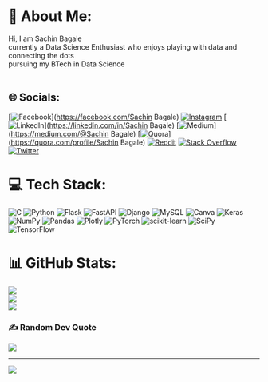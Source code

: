 # 💫 About Me:
Hi, I am Sachin Bagale<br>currently a Data Science Enthusiast who enjoys playing with data and connecting the dots<br>pursuing my BTech in Data Science<br><br>


## 🌐 Socials:
[![Facebook](https://img.shields.io/badge/Facebook-%231877F2.svg?logo=Facebook&logoColor=white)](https://facebook.com/Sachin Bagale) [![Instagram](https://img.shields.io/badge/Instagram-%23E4405F.svg?logo=Instagram&logoColor=white)](https://instagram.com/whosacchin) [![LinkedIn](https://img.shields.io/badge/LinkedIn-%230077B5.svg?logo=linkedin&logoColor=white)](https://linkedin.com/in/Sachin Bagale) [![Medium](https://img.shields.io/badge/Medium-12100E?logo=medium&logoColor=white)](https://medium.com/@Sachin Bagale) [![Quora](https://img.shields.io/badge/Quora-%23B92B27.svg?logo=Quora&logoColor=white)](https://quora.com/profile/Sachin Bagale) [![Reddit](https://img.shields.io/badge/Reddit-%23FF4500.svg?logo=Reddit&logoColor=white)](https://reddit.com/user/sachinbagale) [![Stack Overflow](https://img.shields.io/badge/-Stackoverflow-FE7A16?logo=stack-overflow&logoColor=white)](https://stackoverflow.com/users/sachinbagale) [![Twitter](https://img.shields.io/badge/Twitter-%231DA1F2.svg?logo=Twitter&logoColor=white)](https://twitter.com/Sachin_bagale27) 

# 💻 Tech Stack:
![C](https://img.shields.io/badge/c-%2300599C.svg?style=plastic&logo=c&logoColor=white) ![Python](https://img.shields.io/badge/python-3670A0?style=plastic&logo=python&logoColor=ffdd54) ![Flask](https://img.shields.io/badge/flask-%23000.svg?style=plastic&logo=flask&logoColor=white) ![FastAPI](https://img.shields.io/badge/FastAPI-005571?style=plastic&logo=fastapi) ![Django](https://img.shields.io/badge/django-%23092E20.svg?style=plastic&logo=django&logoColor=white) ![MySQL](https://img.shields.io/badge/mysql-%2300f.svg?style=plastic&logo=mysql&logoColor=white) ![Canva](https://img.shields.io/badge/Canva-%2300C4CC.svg?style=plastic&logo=Canva&logoColor=white) ![Keras](https://img.shields.io/badge/Keras-%23D00000.svg?style=plastic&logo=Keras&logoColor=white) ![NumPy](https://img.shields.io/badge/numpy-%23013243.svg?style=plastic&logo=numpy&logoColor=white) ![Pandas](https://img.shields.io/badge/pandas-%23150458.svg?style=plastic&logo=pandas&logoColor=white) ![Plotly](https://img.shields.io/badge/Plotly-%233F4F75.svg?style=plastic&logo=plotly&logoColor=white) ![PyTorch](https://img.shields.io/badge/PyTorch-%23EE4C2C.svg?style=plastic&logo=PyTorch&logoColor=white) ![scikit-learn](https://img.shields.io/badge/scikit--learn-%23F7931E.svg?style=plastic&logo=scikit-learn&logoColor=white) ![SciPy](https://img.shields.io/badge/SciPy-%230C55A5.svg?style=plastic&logo=scipy&logoColor=%white) ![TensorFlow](https://img.shields.io/badge/TensorFlow-%23FF6F00.svg?style=plastic&logo=TensorFlow&logoColor=white)
# 📊 GitHub Stats:
![](https://github-readme-stats.vercel.app/api?username=iamsachinbagale&theme=radical&hide_border=false&include_all_commits=false&count_private=false)<br/>
![](https://github-readme-streak-stats.herokuapp.com/?user=iamsachinbagale&theme=radical&hide_border=false)<br/>
![](https://github-readme-stats.vercel.app/api/top-langs/?username=iamsachinbagale&theme=radical&hide_border=false&include_all_commits=false&count_private=false&layout=compact)

### ✍️ Random Dev Quote
![](https://quotes-github-readme.vercel.app/api?type=vetical&theme=radical)

---
[![](https://visitcount.itsvg.in/api?id=iamsachinbagale&icon=5&color=11)](https://visitcount.itsvg.in)

<!-- Proudly created with GPRM ( https://gprm.itsvg.in ) -->
